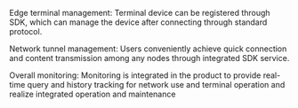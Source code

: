 Edge terminal management: Terminal device can be registered through SDK, which can manage the device after connecting through standard protocol.

Network tunnel management: Users conveniently achieve quick connection and content transmission among any nodes through integrated SDK service.

Overall monitoring: Monitoring is integrated in the product to provide real-time query and history tracking for network use and terminal operation and realize integrated operation and maintenance

